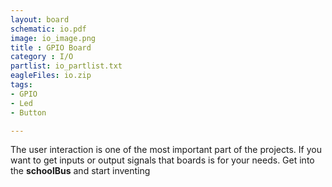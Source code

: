 ```yaml
---
layout: board
schematic: io.pdf
image: io_image.png
title : GPIO Board
category : I/O
partlist: io_partlist.txt
eagleFiles: io.zip
tags:
- GPIO
- Led
- Button

---
```


The user interaction is one of the most important part of the projects. If you want to get inputs or output signals that boards is for your needs. Get into the **schoolBus** and start inventing